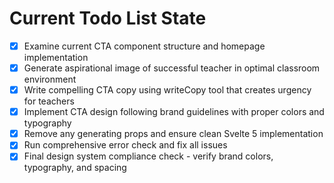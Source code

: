 <!-- DO NOT EDIT - Managed by todo_list tool -->
<!-- Updated: 2025-09-25T18:47:43.357Z -->

# Current Todo List State

- [x] Examine current CTA component structure and homepage implementation
- [x] Generate aspirational image of successful teacher in optimal classroom environment
- [x] Write compelling CTA copy using writeCopy tool that creates urgency for teachers
- [x] Implement CTA design following brand guidelines with proper colors and typography
- [x] Remove any generating props and ensure clean Svelte 5 implementation
- [x] Run comprehensive error check and fix all issues
- [x] Final design system compliance check - verify brand colors, typography, and spacing
